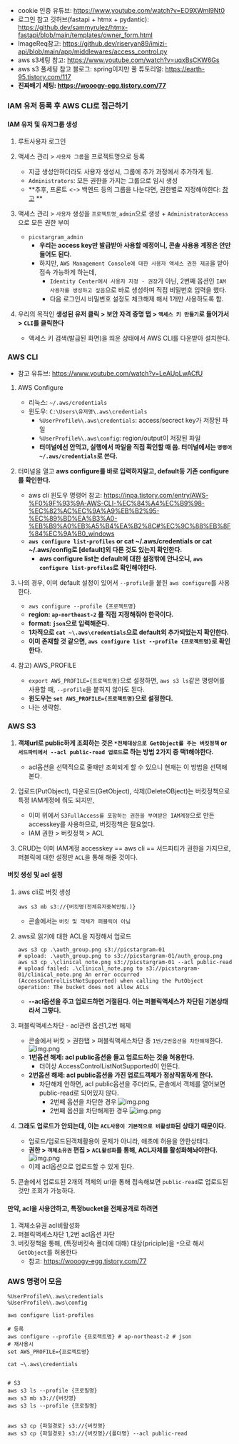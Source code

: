- cookie 인증 유튜브: https://www.youtube.com/watch?v=EO9XWml9Nt0
- 로그인 참고 깃허브(fastapi + htmx + pydantic): https://github.dev/sammyrulez/htmx-fastapi/blob/main/templates/owner_form.html
- ImageReq참고: https://github.dev/riseryan89/imizi-api/blob/main/app/middlewares/access_control.py
- aws s3세팅 참고: https://www.youtube.com/watch?v=uqxBsCKW6Gs
- aws s3 풀세팅 참고 블로그: spring이지만 풀 튜토리얼: https://earth-95.tistory.com/117
- **진짜배기 세팅: https://wooogy-egg.tistory.com/77**

### IAM 유저 등록 후 AWS CLI로 접근하기

#### IAM 유저 및 유저그룹 생성

1. 루트사용자 로그인

2. 액세스 관리 > `사용자 그룹`을 프로젝트명으로 등록
    - 지금 생성안하더라도 사용자 생성시, 그룹에 추가 과정에서 추가하게 됨.
    - `Administrators`: 모든 권한을 가지는 그룹으로 임시 생성
    - **추후, 프론트 <-> 백엔드 등의 그룹을 나눈다면, 권한별로
      지정해야한다: [참고](https://weekwith.tistory.com/entry/Nextjs-AWS-S3%EB%A5%BC-%ED%86%B5%ED%95%9C-%EC%A0%95%EC%A0%81-%EC%9B%B9-%EC%82%AC%EC%9D%B4%ED%8A%B8-%EB%B0%B0%ED%8F%AC-%EB%B0%8F-GitHub-Actions%E1%84%85%E1%85%B3%E1%86%AF-%E1%84%90%E1%85%A9%E1%86%BC%E1%84%92%E1%85%A1%E1%86%AB-CICD)
      **

3. 액세스 관리 > `사용자` 생성을 `프로젝트명_admin`으로 생성 + `AdministratorAccess`으로 모든 권한 부여
    - `picstargram_admin`
        - **우리는 access key만 발급받아 사용할 예정이니, 콘솔 사용용 계정은 안만들어도 된다.**
        - 하지만, `AWS Management Console에 대한 사용자 액세스 권한 제공`을 받아 접속 가능하게 하는데,
            - `Identity Center에서 사용자 지정 - 권장`가 아닌, 2번째 옵션인 `IAM 사용자를 생성하고 싶음`으로 바로 생성하며 직접 비밀번호 입력을 했다.
            - 다음 로그인시 비밀번호 설정도 체크해제 해서 1개만 사용하도록 함.

4. 우리의 목적인 **생성된 유저 클릭 > 보안 자격 증명 탭 > `액세스 키 만들기`로 들어가서 > `CLI`를 클릭한다** 
    - 액세스 키 검색(발급된 화면)을 띄운 상태에서 AWS CLI를 다운받아 설치한다.

### AWS CLI

- 참고 유튜브: https://www.youtube.com/watch?v=LeAUpLwACfU

1. AWS Configure
    - 리눅스: `~/.aws/credentials`
    - 윈도우: `C:\Users\유저명\.aws\credentials`
        - `%UserProfile%\.aws\credentials`: access/secrect key가 저장된 파일
        - `%UserProfile%\.aws\config`: region/output이 저장된 파일
        - **터미널에선 안먹고, 실행에서 파일을 직접 확인할 때 씀. 터미널에서는 `명령어 ~/.aws/credentials`로 쓴다.**

2. 터미널을 열고 **aws configure를 바로 입력하지말고, default등 기존 configure를 확인한다.**
    - aws cli 윈도우 명령어 참고: https://inpa.tistory.com/entry/AWS-%F0%9F%93%9A-AWS-CLI-%EC%84%A4%EC%B9%98-%EC%82%AC%EC%9A%A9%EB%B2%95-%EC%89%BD%EA%B3%A0-%EB%B9%A0%EB%A5%B4%EA%B2%8C#%EC%9C%88%EB%8F%84%EC%9A%B0_windows
    - **`aws configure list-profiles` or cat ~/.aws/credentials or cat ~/.aws/config로 [default]외 다른 것도 있는지 확인한다.**
        - **aws configure list는 default에 대한 설정밖에 안나오니, `aws configure list-profiles`로 확인해야한다.**

3. 나의 경우, 이미 default 설정이 있어서 `--profile`을 붙힌 `aws configure`를 사용한다.
    - `aws configure --profile {프로젝트명}`
    - **region: `ap-northeast-2` 를 직접 지정해줘야 한국이다.**
    - **format: `json`으로 입력해준다.**
    - **1차적으로 `cat ~\.aws\credentials`으로 default외 추가되었는지 확인한다.**
    - **이미 존재할 것 같으면, `aws configure list --profile {프로젝트명}`로 확인한다.**

4. 참고) AWS_PROFILE 
    - `export AWS_PROFILE={프로젝트명}`으로 설정하면, `aws s3 ls`같은 명령어를 사용할 때, `--profile`을 붙히지 않아도 된다.
    - **윈도우는 `set AWS_PROFILE={프로젝트명}`으로 설정한다.**
    - 나는 생략함.

### AWS S3
1. **객체url로 public하게 조회하는 것은 `*전체대상으로 GetObject를 주는 버킷정책` or `서드파티에서 --acl public-read 업로드`로 하는 방법 2가지 중 택1해야한다.**
    - acl옵션을 선택적으로 줄때만 조회되게 할 수 있으니 현재는 이 방법을 선택해본다.
    
2. 업로드(PutObject), 다운로드(GetObject), 삭제(DeleteOBject)는 버킷정책으로 특정 IAM계정에 줘도 되지만,
   - 이미 위에서 `S3FullAccess를 포함하는 권한을 부여받은 IAM계정`으로 만든 accesskey를 사용하므로, 버킷정책은 필요없다.
   - IAM 권한 > 버킷정책 > ACL

3. CRUD는 이미 IAM계정 accesskey == aws cli == 서드파티가 권한을 가지므로, 퍼블릭에 대한 설정만 `ACL`을 통해 해줄 것이다.

#### 버킷 생성 및 acl 설정
1. aws cli로 버킷 생성
    ```shell
    aws s3 mb s3://{버킷명(전체유저중복안됨.)}
    ```
    - 콘솔에서는 `버킷 및 객체가 퍼블릭이 아님`
2. aws로 읽기에 대한 ACL을 지정해서 업로드
    ```shell
    aws s3 cp .\auth_group.png s3://picstargram-01
    # upload: .\auth_group.png to s3://picstargram-01/auth_group.png
    aws s3 cp .\clinical_note.png s3://picstargram-01 --acl public-read
    # upload failed: .\clinical_note.png to s3://picstargram-01/clinical_note.png An error occurred (AccessControlListNotSupported) when calling the PutObject operation: The bucket does not allow ACLs
    ```
    - **--acl옵션을 주고 업로드하면 거절된다. 이는 퍼블릭액세스가 차단된 기본상태라서 그렇다.**

3. 퍼블릭액세스차단 - acl관련 옵션1,2번 해제
    - 콘솔에서 버킷 > 권한탭 > 퍼블릭액세스차단 중 `1번/2번옵션을 차단해제`한다.
    ![img.png](../images/124.png)
    - **1번옵션 해제: acl public옵션을 들고 업로드하는 것을 허용한다.**
        - 더이상 AccessControlListNotSupported이 안뜬다.
    - **2번옵션 해제: acl public옵션을 가진 업로드객체가 정상작동하게 한다.**
        - 차단해제 안하면, acl public옵션을 주더라도, 콘솔에서 객체를 열어보면 public-read로 되어있지 않다.
            - 2번째 옵션을 차단한 경우
                ![img.png](../images/122.png)
            - 2번째 옵션을 차단해제한 경우
                ![img.png](../images/123.png)

4. **그래도 업로드가 안되는데, 이는 `ACL사용이 기본적으로 비활성화`된 상태기 때문이다.**
    - 업로드/업로드된객체활용이 문제가 아니라, 애초에 허용을 안한상태다.
    - **권한 > `객체소유권` 편집 > `ACL활성화`를 통해, ACL자체를 활성화해놔야한다.**
        ![img.png](../images/129.png)
    - 이제 acl옵션으로 업로드할 수 있게 된다.

5. 콘솔에서 업로드된 2개의 객체의 url을 통해 접속해보면 `public-read`로 업로드된 것만 조회가 가능하다.


#### 만약, acl을 사용안하고, 특정bucket을 전체공개로 하려면
1. 객체소유권 acl비활성화
2. 퍼블릭액세스차단 1,2번 acl옵션 차단
3. 버킷정책을 통해, (특정버킷속 폴더에 대해) 대상(priciple)을 `*`으로 해서`GetObject`를 허용한다
    - 참고: https://wooogy-egg.tistory.com/77





### AWS 명령어 모음
```shell
%UserProfile%\.aws\credentials
%UserProfile%\.aws\config

aws configure list-profiles

# 등록
aws configure --profile {프로젝트명} # ap-northeast-2 # json
# 재사용시
set AWS_PROFILE={프로젝트명}

cat ~\.aws\credentials


# S3
aws s3 ls --profile {프로필명}
aws s3 mb s3://{버킷명}
aws s3 ls --profile {프로필명}


aws s3 cp {파일경로} s3://{버킷명}
aws s3 cp {파일경로} s3://{버킷명}/{폴더명} --acl public-read
```